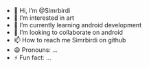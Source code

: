 - 👋 Hi, I’m @Simrbirdi
- 👀 I’m interested in art
- 🌱 I’m currently learning android development
- 💞️ I’m looking to collaborate on android
- 📫 How to reach me Simrbirdi on github
- 😄 Pronouns: ...
- ⚡ Fun fact: ...

<!---
Simrbirdi/Simrbirdi is a ✨ special ✨ repository because its `README.md` (this file) appears on your GitHub profile.
You can click the Preview link to take a look at your changes.
--->
